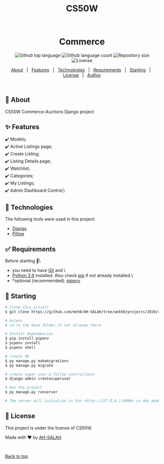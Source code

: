 <div align="center" id="top">
    <h1>CS50W</h1>

  &#xa0;

  <!-- <a href="https://commerce.netlify.app">Demo</a> -->
</div>

<h1 align="center">Commerce</h1>

<p align="center">
  <img alt="Github top language" src="https://img.shields.io/github/languages/top/me50/AH-SALAH/tree/web50/projects/2020/x/commerce?color=56BEB8">

  <img alt="Github language count" src="https://img.shields.io/github/languages/count/me50/AH-SALAH/tree/web50/projects/2020/x/commerce?color=56BEB8">

  <img alt="Repository size" src="https://img.shields.io/github/repo-size/me50/AH-SALAH/tree/web50/projects/2020/x/commerce?color=56BEB8">

  <img alt="License" src="https://img.shields.io/github/license/me50/AH-SALAH/tree/web50/projects/2020/x/commerce?color=56BEB8">

  <!-- <img alt="Github issues" src="https://img.shields.io/github/issues/me50/AH-SALAH/tree/web50/projects/2020/x/commerce?color=56BEB8" /> -->

  <!-- <img alt="Github forks" src="https://img.shields.io/github/forks/me50/AH-SALAH/tree/web50/projects/2020/x/commerce?color=56BEB8" /> -->

  <!-- <img alt="Github stars" src="https://img.shields.io/github/stars/me50/AH-SALAH/tree/web50/projects/2020/x/commerce?color=56BEB8" /> -->
</p>

<!-- Status -->

<!-- <h4 align="center"> 
	🚧  Commerce 🚀 Under construction...  🚧
</h4> 

<hr> -->

<p align="center">
  <a href="#dart-about">About</a> &#xa0; | &#xa0; 
  <a href="#sparkles-features">Features</a> &#xa0; | &#xa0;
  <a href="#rocket-technologies">Technologies</a> &#xa0; | &#xa0;
  <a href="#white_check_mark-requirements">Requirements</a> &#xa0; | &#xa0;
  <a href="#checkered_flag-starting">Starting</a> &#xa0; | &#xa0;
  <a href="#memo-license">License</a> &#xa0; | &#xa0;
  <a href="https://github.com/AH-SALAH" target="_blank">Author</a>
</p>

<br>

## :dart: About ##

CS50W Commerce-Auctions Django project

## :sparkles: Features ##

:heavy_check_mark: Models;\
:heavy_check_mark: Active Listings page;\
:heavy_check_mark: Create Listing;\
:heavy_check_mark: Listing Details page;\
:heavy_check_mark: Watchlist;\
:heavy_check_mark: Categories;\
:heavy_check_mark: My Listings;\
:heavy_check_mark: Admin Dashboard Control;\

## :rocket: Technologies ##

The following tools were used in this project:

- [Django](https://docs.djangoproject.com/)
- [Pillow](https://pypi.org/project/Pillow/)

## :white_check_mark: Requirements ##

Before starting :checkered_flag:\
- you need to have [Git](https://git-scm.com) and \
- [Python 3.9](https://www.python.org/) installed. Also check 
[pip](https://pypi.org/project/pip/) if not already installed.\
- *optional (recommended): [pipenv](https://pypi.org/project/pipenv/)

## :checkered_flag: Starting ##

```bash
# Clone this project
$ git clone https://github.com/me50/AH-SALAH/tree/web50/projects/2020/x/commerce

# Access
# cd to the base folder if not already there

# Install dependencies
$ pip install pipenv
$ pipenv install
$ pipenv shell

# create db
$ py manage.py makemigrations
$ py manage.py migrate

# create super user & follow instructions
$ django-admin createsuperuser

# Run the project
$ py manage.py runserver

# The server will initialize in the <http://127.0.0.1:8000> in dev mode
```

## :memo: License ##

This project is under the license of CS50W.


Made with :heart: by <a href="https://github.com/AH-SALAH" target="_blank">AH-SALAH</a>

&#xa0;

<a href="#top">Back to top</a>
